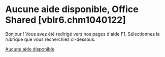 
# Aucune aide disponible, Office Shared [vblr6.chm1040122]

Bonjour ! Vous avez été redirigé vers nos pages d'aide F1. Sélectionnez la rubrique que vous recherchiez ci-dessous.

[Aucune aide disponible](http://msdn.microsoft.com/library/cb82e56c-878b-e1c5-afe8-db1f78a1e32b%28Office.15%29.aspx)
